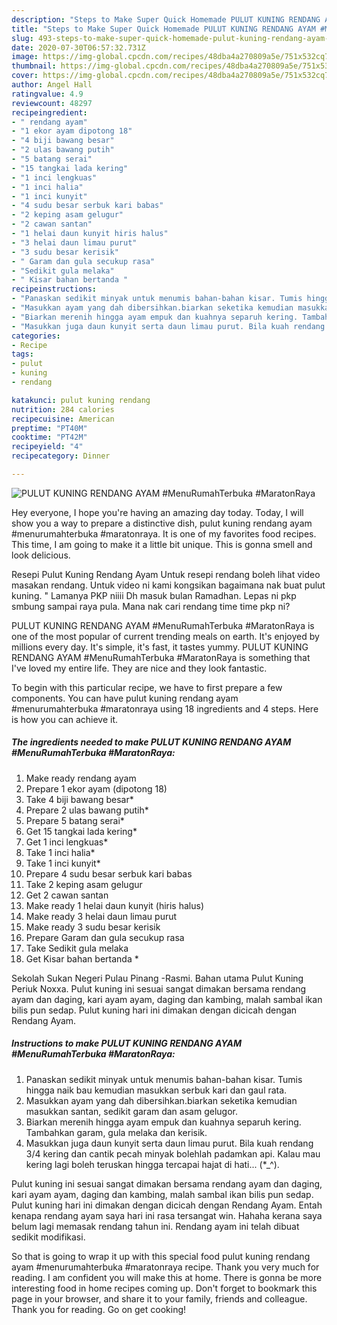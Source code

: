 ```yaml
---
description: "Steps to Make Super Quick Homemade PULUT KUNING RENDANG AYAM #MenuRumahTerbuka #MaratonRaya"
title: "Steps to Make Super Quick Homemade PULUT KUNING RENDANG AYAM #MenuRumahTerbuka #MaratonRaya"
slug: 493-steps-to-make-super-quick-homemade-pulut-kuning-rendang-ayam-menurumahterbuka-maratonraya
date: 2020-07-30T06:57:32.731Z
image: https://img-global.cpcdn.com/recipes/48dba4a270809a5e/751x532cq70/pulut-kuning-rendang-ayam-menurumahterbuka-maratonraya-resipi-foto-utama.jpg
thumbnail: https://img-global.cpcdn.com/recipes/48dba4a270809a5e/751x532cq70/pulut-kuning-rendang-ayam-menurumahterbuka-maratonraya-resipi-foto-utama.jpg
cover: https://img-global.cpcdn.com/recipes/48dba4a270809a5e/751x532cq70/pulut-kuning-rendang-ayam-menurumahterbuka-maratonraya-resipi-foto-utama.jpg
author: Angel Hall
ratingvalue: 4.9
reviewcount: 48297
recipeingredient:
- " rendang ayam"
- "1 ekor ayam dipotong 18"
- "4 biji bawang besar"
- "2 ulas bawang putih"
- "5 batang serai"
- "15 tangkai lada kering"
- "1 inci lengkuas"
- "1 inci halia"
- "1 inci kunyit"
- "4 sudu besar serbuk kari babas"
- "2 keping asam gelugur"
- "2 cawan santan"
- "1 helai daun kunyit hiris halus"
- "3 helai daun limau purut"
- "3 sudu besar kerisik"
- " Garam dan gula secukup rasa"
- "Sedikit gula melaka"
- " Kisar bahan bertanda "
recipeinstructions:
- "Panaskan sedikit minyak untuk menumis bahan-bahan kisar. Tumis hingga naik bau kemudian masukkan serbuk kari dan gaul rata."
- "Masukkan ayam yang dah dibersihkan.biarkan seketika kemudian masukkan santan, sedikit garam dan asam gelugor."
- "Biarkan merenih hingga ayam empuk dan kuahnya separuh kering. Tambahkan garam, gula melaka dan kerisik."
- "Masukkan juga daun kunyit serta daun limau purut. Bila kuah rendang 3/4 kering dan cantik pecah minyak bolehlah padamkan api. Kalau mau kering lagi boleh teruskan hingga tercapai hajat di hati... (*_^)."
categories:
- Recipe
tags:
- pulut
- kuning
- rendang

katakunci: pulut kuning rendang 
nutrition: 284 calories
recipecuisine: American
preptime: "PT40M"
cooktime: "PT42M"
recipeyield: "4"
recipecategory: Dinner

---
```



![PULUT KUNING RENDANG AYAM #MenuRumahTerbuka #MaratonRaya](https://img-global.cpcdn.com/recipes/48dba4a270809a5e/751x532cq70/pulut-kuning-rendang-ayam-menurumahterbuka-maratonraya-resipi-foto-utama.jpg)

Hey everyone, I hope you're having an amazing day today. Today, I will show you a way to prepare a distinctive dish, pulut kuning rendang ayam #menurumahterbuka #maratonraya. It is one of my favorites food recipes. This time, I am going to make it a little bit unique. This is gonna smell and look delicious.

Resepi Pulut Kuning Rendang Ayam Untuk resepi rendang boleh lihat video masakan rendang. Untuk video ni kami kongsikan bagaimana nak buat pulut kuning. &#34; Lamanya PKP niiii Dh masuk bulan Ramadhan. Lepas ni pkp smbung sampai raya pula. Mana nak cari rendang time time pkp ni?

PULUT KUNING RENDANG AYAM #MenuRumahTerbuka #MaratonRaya is one of the most popular of current trending meals on earth. It's enjoyed by millions every day. It's simple, it's fast, it tastes yummy. PULUT KUNING RENDANG AYAM #MenuRumahTerbuka #MaratonRaya is something that I've loved my entire life. They are nice and they look fantastic.


To begin with this particular recipe, we have to first prepare a few components. You can have pulut kuning rendang ayam #menurumahterbuka #maratonraya using 18 ingredients and 4 steps. Here is how you can achieve it.

<!--inarticleads1-->

##### The ingredients needed to make PULUT KUNING RENDANG AYAM #MenuRumahTerbuka #MaratonRaya:

1. Make ready  rendang ayam
1. Prepare 1 ekor ayam (dipotong 18)
1. Take 4 biji bawang besar*
1. Prepare 2 ulas bawang putih*
1. Prepare 5 batang serai*
1. Get 15 tangkai lada kering*
1. Get 1 inci lengkuas*
1. Take 1 inci halia*
1. Take 1 inci kunyit*
1. Prepare 4 sudu besar serbuk kari babas
1. Take 2 keping asam gelugur
1. Get 2 cawan santan
1. Make ready 1 helai daun kunyit (hiris halus)
1. Make ready 3 helai daun limau purut
1. Make ready 3 sudu besar kerisik
1. Prepare  Garam dan gula secukup rasa
1. Take Sedikit gula melaka
1. Get  Kisar bahan bertanda *


Sekolah Sukan Negeri Pulau Pinang -Rasmi. Bahan utama Pulut Kuning Periuk Noxxa. Pulut kuning ini sesuai sangat dimakan bersama rendang ayam dan daging, kari ayam ayam, daging dan kambing, malah sambal ikan bilis pun sedap. Pulut kuning hari ini dimakan dengan dicicah dengan Rendang Ayam. 

<!--inarticleads2-->

##### Instructions to make PULUT KUNING RENDANG AYAM #MenuRumahTerbuka #MaratonRaya:

1. Panaskan sedikit minyak untuk menumis bahan-bahan kisar. Tumis hingga naik bau kemudian masukkan serbuk kari dan gaul rata.
1. Masukkan ayam yang dah dibersihkan.biarkan seketika kemudian masukkan santan, sedikit garam dan asam gelugor.
1. Biarkan merenih hingga ayam empuk dan kuahnya separuh kering. Tambahkan garam, gula melaka dan kerisik.
1. Masukkan juga daun kunyit serta daun limau purut. Bila kuah rendang 3/4 kering dan cantik pecah minyak bolehlah padamkan api. Kalau mau kering lagi boleh teruskan hingga tercapai hajat di hati... (*_^).


Pulut kuning ini sesuai sangat dimakan bersama rendang ayam dan daging, kari ayam ayam, daging dan kambing, malah sambal ikan bilis pun sedap. Pulut kuning hari ini dimakan dengan dicicah dengan Rendang Ayam. Entah kenapa rendang ayam saya hari ini rasa tersangat win. Hahaha kerana saya belum lagi memasak rendang tahun ini. Rendang ayam ini telah dibuat sedikit modifikasi. 

So that is going to wrap it up with this special food pulut kuning rendang ayam #menurumahterbuka #maratonraya recipe. Thank you very much for reading. I am confident you will make this at home. There is gonna be more interesting food in home recipes coming up. Don't forget to bookmark this page in your browser, and share it to your family, friends and colleague. Thank you for reading. Go on get cooking!
